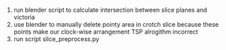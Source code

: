 1. run blender script to calculate intersection between slice planes and victoria
2. use blender to manually delete pointy area in crotch slice because these points make our clock-wise arrangement TSP alrogithm incorrect
3. run script slice_preprocess.py